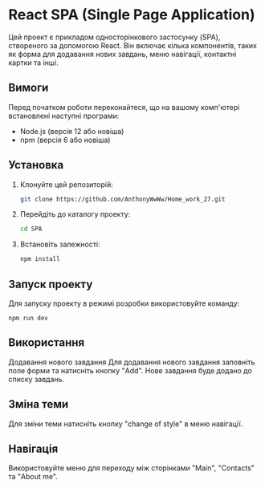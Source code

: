 # React SPA (Single Page Application)

Цей проект є прикладом односторінкового застосунку (SPA), створеного за допомогою React. Він включає кілька компонентів, таких як форма для додавання нових завдань, меню навігації, контактні картки та інші.

## Вимоги

Перед початком роботи переконайтеся, що на вашому комп'ютері встановлені наступні програми:
- Node.js (версія 12 або новіша)
- npm (версія 6 або новіша)

## Установка

1. Клонуйте цей репозиторій:
    ```sh
    git clone https://github.com/AnthonyWwWw/Home_work_27.git
    ```

2. Перейдіть до каталогу проекту:
    ```sh
    cd SPA
    ```

3. Встановіть залежності:
    ```sh
    npm install
    ```

## Запуск проекту

Для запуску проекту в режимі розробки використовуйте команду:
```
npm run dev
```

## Використання
Додавання нового завдання
Для додавання нового завдання заповніть поле форми та натисніть кнопку "Add". Нове завдання буде додано до списку завдань.

## Зміна теми
Для зміни теми натисніть кнопку "change of style" в меню навігації.

## Навігація
Використовуйте меню для переходу між сторінками "Main", "Contacts" та "About me".